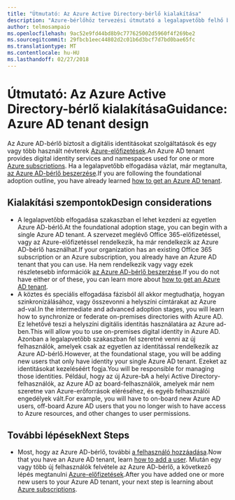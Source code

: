 ```yaml
---
title: "Útmutató: Az Azure Active Directory-bérlő kialakítása"
description: "Azure-bérlőhöz tervezési útmutató a legalapvetőbb felhő bevezetési stratégia részeként"
author: telmosampaio
ms.openlocfilehash: 9ac52e9fd44bd8b9c777625002d5960f4f269be2
ms.sourcegitcommit: 29fbcb1eec44802d2c01b6d3bcf7d7bd0bae65fc
ms.translationtype: MT
ms.contentlocale: hu-HU
ms.lasthandoff: 02/27/2018
---
```

# <a name="guidance-azure-ad-tenant-design"></a><span data-ttu-id="298d8-103">Útmutató: Az Azure Active Directory-bérlő kialakítása</span><span class="sxs-lookup"><span data-stu-id="298d8-103">Guidance: Azure AD tenant design</span></span>

<span data-ttu-id="298d8-104">Az Azure AD-bérlő biztosít a digitális identitásokat szolgáltatások és egy vagy több használt névterek [Azure-előfizetések](subscription-explainer.md).</span><span class="sxs-lookup"><span data-stu-id="298d8-104">An Azure AD tenant provides digital identity services and namespaces used for one or more [Azure subscriptions](subscription-explainer.md).</span></span> <span data-ttu-id="298d8-105">Ha a legalapvetőbb elfogadása vázlat, már megtanulta, [az Azure AD-bérlő beszerzése][how-to-get-aad-tenant].</span><span class="sxs-lookup"><span data-stu-id="298d8-105">If you are following the foundational adoption outline, you have already learned [how to get an Azure AD tenant][how-to-get-aad-tenant].</span></span> 

## <a name="design-considerations"></a><span data-ttu-id="298d8-106">Kialakítási szempontok</span><span class="sxs-lookup"><span data-stu-id="298d8-106">Design considerations</span></span>

- <span data-ttu-id="298d8-107">A legalapvetőbb elfogadása szakaszban el lehet kezdeni az egyetlen Azure AD-bérlő.</span><span class="sxs-lookup"><span data-stu-id="298d8-107">At the foundational adoption stage, you can begin with a single Azure AD tenant.</span></span> <span data-ttu-id="298d8-108">A szervezet meglévő Office 365-előfizetéssel, vagy az Azure-előfizetéssel rendelkezik, ha már rendelkezik az Azure AD-bérlő használhat.</span><span class="sxs-lookup"><span data-stu-id="298d8-108">If your organization has an existing Office 365 subscription or an Azure subscription, you already have an Azure AD tenant that you can use.</span></span> <span data-ttu-id="298d8-109">Ha nem rendelkezik vagy vagy ezek részletesebb információk [az Azure AD-bérlő beszerzése][how-to-get-aad-tenant].</span><span class="sxs-lookup"><span data-stu-id="298d8-109">If you do not have either or of these, you can learn more about [how to get an Azure AD tenant][how-to-get-aad-tenant].</span></span> 
- <span data-ttu-id="298d8-110">A köztes és speciális elfogadása fázisból áll akkor megtudhatja, hogyan szinkronizálásához, vagy összevonni a helyszíni címtárakat az Azure ad-val.</span><span class="sxs-lookup"><span data-stu-id="298d8-110">In the intermediate and advanced adoption stages, you will learn how to synchronize or federate on-premises directories with Azure AD.</span></span> <span data-ttu-id="298d8-111">Ez lehetővé teszi a helyszíni digitális identitás használatára az Azure ad-ben.</span><span class="sxs-lookup"><span data-stu-id="298d8-111">This will allow you to use on-premises digital identity in Azure AD.</span></span> <span data-ttu-id="298d8-112">Azonban a legalapvetőbb szakaszban fel szeretné venni az új felhasználók, amelyek csak az egyetlen az identitással rendelkezik az Azure AD-bérlő.</span><span class="sxs-lookup"><span data-stu-id="298d8-112">However, at the foundational stage, you will be adding new users that only have identity your single Azure AD tenant.</span></span> <span data-ttu-id="298d8-113">Ezeket az identitásokat kezeléséért fogja.</span><span class="sxs-lookup"><span data-stu-id="298d8-113">You will be responsible for managing those identities.</span></span> <span data-ttu-id="298d8-114">Például, hogy az új Azure-bA a helyi Active Directory-felhasználók, az Azure AD az board-felhasználók, amelyek már nem szeretne van Azure-erőforrások eléréséhez, és egyéb felhasználói engedélyek vált.</span><span class="sxs-lookup"><span data-stu-id="298d8-114">For example, you will have to on-board new Azure AD users, off-board Azure AD users that you no longer wish to have access to Azure resources, and other changes to user permissions.</span></span>

## <a name="next-steps"></a><span data-ttu-id="298d8-115">További lépések</span><span class="sxs-lookup"><span data-stu-id="298d8-115">Next Steps</span></span>

* <span data-ttu-id="298d8-116">Most, hogy az Azure AD-bérlő, további [a felhasználó hozzáadása][azure-ad-add-user].</span><span class="sxs-lookup"><span data-stu-id="298d8-116">Now that you have an Azure AD tenant, learn [how to add a user][azure-ad-add-user].</span></span> <span data-ttu-id="298d8-117">Miután egy vagy több új felhasználók felvétele az Azure AD-bérlő, a következő lépés megtanulni [Azure-előfizetések](subscription-explainer.md).</span><span class="sxs-lookup"><span data-stu-id="298d8-117">After you have added one or more new users to your Azure AD tenant, your next step is learning about [Azure subscriptions](subscription-explainer.md).</span></span>

<!-- Links -->

[azure-ad-add-user]: /azure/active-directory/add-users-azure-active-directory?toc=/azure/architecture/cloud-adoption-guide/toc.json
[docs-manage-azure-ad]: /azure/active-directory/active-directory-administer?toc=/azure/architecture/cloud-adoption-guide/toc.json
[docs-tenant]: /azure/active-directory/develop/active-directory-howto-tenant?toc=/azure/architecture/cloud-adoption-guide/toc.json
[docs-associate-subscription]: /azure/active-directory/active-directory-how-subscriptions-associated-directory?toc=/azure/architecture/cloud-adoption-guide/toc.json
[how-to-get-aad-tenant]: /azure/active-directory/develop/active-directory-howto-tenant?toc=/azure/architecture/cloud-adoption-guide/toc.json
